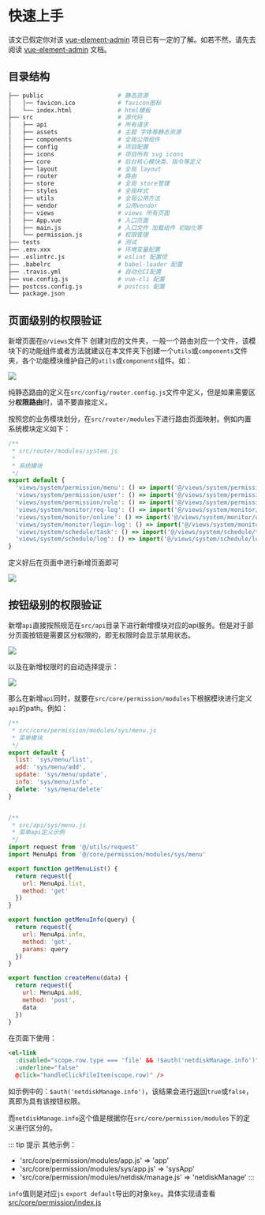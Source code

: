 # 快速上手

该文已假定你对该 [vue-element-admin](https://panjiachen.github.io/vue-element-admin-site/zh/guide) 项目已有一定的了解。如若不然，请先去阅读 [vue-element-admin](https://panjiachen.github.io/vue-element-admin-site/zh/guide) 文档。

## 目录结构

``` bash
├── public                     # 静态资源
│   │── favicon.ico            # favicon图标
│   └── index.html             # html模板
├── src                        # 源代码
│   ├── api                    # 所有请求
│   ├── assets                 # 主题 字体等静态资源
│   ├── components             # 全局公用组件
│   ├── config                 # 项目配置
│   ├── icons                  # 项目所有 svg icons
│   ├── core                   # 后台核心模块类、指令等定义
│   ├── layout                 # 全局 layout
│   ├── router                 # 路由
│   ├── store                  # 全局 store管理
│   ├── styles                 # 全局样式
│   ├── utils                  # 全局公用方法
│   ├── vendor                 # 公用vendor
│   ├── views                  # views 所有页面
│   ├── App.vue                # 入口页面
│   ├── main.js                # 入口文件 加载组件 初始化等
│   └── permission.js          # 权限管理
├── tests                      # 测试
├── .env.xxx                   # 环境变量配置
├── .eslintrc.js               # eslint 配置项
├── .babelrc                   # babel-loader 配置
├── .travis.yml                # 自动化CI配置
├── vue.config.js              # vue-cli 配置
├── postcss.config.js          # postcss 配置
└── package.json 
```

## 页面级别的权限验证

新增页面在`@/views`文件下 创建对应的文件夹，一般一个路由对应一个文件，该模块下的功能组件或者方法就建议在本文件夹下创建一个`utils`或`components`文件夹，各个功能模块维护自己的`utils`或`components`组件。如：

![](./screenshot/add_view_1.png)

纯静态路由的定义在`src/config/router.config.js`文件中定义，但是如果需要区分**权限路由**时，请不要直接定义。

按照您的业务模块划分，在`src/router/modules`下进行路由页面映射。例如内置系统模块定义如下：

``` javascript
/**
 * src/router/modules/system.js
 * 
 * 系统模块
 */
export default {
  'views/system/permission/menu': () => import('@/views/system/permission/menu'),
  'views/system/permission/user': () => import('@/views/system/permission/user'),
  'views/system/permission/role': () => import('@/views/system/permission/role'),
  'views/system/monitor/req-log': () => import('@/views/system/monitor/req-log'),
  'views/system/monitor/online': () => import('@/views/system/monitor/online'),
  'views/system/monitor/login-log': () => import('@/views/system/monitor/login-log'),
  'views/system/schedule/task': () => import('@/views/system/schedule/task'),
  'views/system/schedule/log': () => import('@/views/system/schedule/log')
}
```

定义好后在页面中进行新增页面即可

![](./screenshot/add_view_2.png)

## 按钮级别的权限验证

新增`api`直接按照规范在`src/api`目录下进行新增模块对应的api服务。但是对于部分页面按钮是需要区分权限的，即无权限时会显示禁用状态。

![](./screenshot/add_api_1.png)

以及在新增权限时的自动选择提示：

![](./screenshot/add_api_2.png)

那么在新增`api`同时，就要在`src/core/permission/modules`下根据模块进行定义`api`的path。例如：

```  javascript
/**
 * src/core/permission/modules/sys/menu.js
 * 菜单模块 
 */
export default {
  list: 'sys/menu/list',
  add: 'sys/menu/add',
  update: 'sys/menu/update',
  info: 'sys/menu/info',
  delete: 'sys/menu/delete'
}


/**
 * src/api/sys/menu.js
 * 菜单api定义示例
 */
import request from '@/utils/request'
import MenuApi from '@/core/permission/modules/sys/menu'

export function getMenuList() {
  return request({
    url: MenuApi.list,
    method: 'get'
  })
}

export function getMenuInfo(query) {
  return request({
    url: MenuApi.info,
    method: 'get',
    params: query
  })
}

export function createMenu(data) {
  return request({
    url: MenuApi.add,
    method: 'post',
    data
  })
}
```

在页面下使用：

``` html
<el-link
  :disabled="scope.row.type === 'file' && !$auth('netdiskManage.info')"
  :underline="false"
  @click="handleClickFileItem(scope.row)" />
```

如示例中的：`$auth('netdiskManage.info')`，该结果会进行返回`true`或`false`，真即为具有该按钮权限。

而`netdiskManage.info`这个值是根据你在`src/core/permission/modules`下的定义进行区分的。

::: tip 提示
其他示例：
- 'src/core/permission/modules/app.js' => 'app'
- 'src/core/permission/modules/sys/app.js' => 'sysApp'
- 'src/core/permission/modules/netdisk/manage.js' => 'netdiskManage'
:::

`info`值则是对应`js` `export default`导出的对象`key`。具体实现请查看[src/core/permission/index.js](https://github.com/hackycy/sf-vue-admin/blob/dev/src/core/permission/index.js)